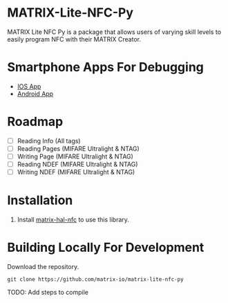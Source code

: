 # MATRIX-Lite-NFC-Py

MATRIX Lite NFC Py is a package that allows users of varying skill levels to easily program NFC with their MATRIX Creator.

# Smartphone Apps For Debugging
- [IOS App](https://apps.apple.com/us/app/nfc-taginfo-by-nxp/id1246143596)
- [Android App](https://play.google.com/store/apps/details?id=com.nxp.nfc.tagwriter&hl=en_US)

# Roadmap
- [ ] Reading Info  (All tags)
- [ ] Reading Pages (MIFARE Ultralight & NTAG)
- [ ] Writing Page  (MIFARE Ultralight & NTAG)
- [ ] Reading NDEF  (MIFARE Ultralight & NTAG)
- [ ] Writing NDEF  (MIFARE Ultralight & NTAG)

# Installation
1. Install [matrix-hal-nfc](https://github.com/matrix-io/matrix-hal-nfc) to use this library.

# Building Locally For Development
Download the repository.
```
git clone https://github.com/matrix-io/matrix-lite-nfc-py
```

TODO: Add steps to compile

<!-- # Testing pybind11
```
# manual
git clone https://github.com/pybind/pybind11
cd pybind11

# compile examples
mkdir build
cd build
cmake ..
make check -j 4


# setup.py (not finished yet)
git clone https://github.com/matrix-io/matrix-hal-nfc
# sudo python3 -m pip install pybind11
# sudo python3 -m pip install setuptools
sudo python3 -m pip install ./matrix-lite-nfc-py

``` 

-->